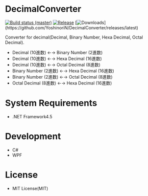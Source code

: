 # DecimalConverter

[![Build status (master)](https://ci.appveyor.com/api/projects/status/tbfok5u93tb2pdlv/branch/master?svg=true)](https://ci.appveyor.com/project/YoshinoriN/decimalconverter)
[![Release](https://img.shields.io/github/release/YoshinoriN/DecimalConverter.svg?style=flat-square)](https://github.com/YoshinoriN/DecimalConverter/releases/latest)
[![Downloads](https://img.shields.io/github/downloads/YoshinoriN/DecimalConverter/total.svg?)](https://github.com/YoshinoriN/DecimalConverter/releases/latest)


Converter for decimal(Decimal, Binary Number, Hexa Decimal, Octal Decimal).

* Decimal (10進数) ←→ Binary Number (2進数)
* Decimal (10進数) ←→ Hexa Decimal (16進数)
* Decimal (10進数) ←→ Octal Decimal (8進数)
* Binary Number (2進数) ←→ Hexa Decimal (16進数)
* Binary Number (2進数) ←→ Octal Decimal (8進数)
* Octal Decimal (8進数) ←→ Hexa Decimal (16進数)

# System Requirements

* .NET Framework4.5

# Development

* C#
* WPF

# License

* MIT License(MIT) 
